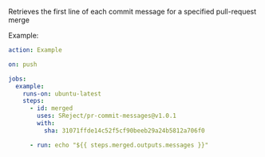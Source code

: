 Retrieves the first line of each commit message for a specified pull-request merge


Example:
```yaml
action: Example

on: push

jobs:
  example:
    runs-on: ubuntu-latest
    steps:
      - id: merged
        uses: SReject/pr-commit-messages@v1.0.1
        with:
          sha: 31071ffde14c52f5cf90beeb29a24b5812a706f0

      - run: echo "${{ steps.merged.outputs.messages }}"
```